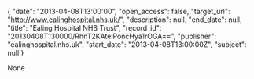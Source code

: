 {
  "date": "2013-04-08T13:00:00", 
  "open_access": false, 
  "target_url": "http://www.ealinghospital.nhs.uk/", 
  "description": null, 
  "end_date": null, 
  "title": "Ealing Hospital NHS Trust", 
  "record_id": "20130408T130000/RhnT2KAtelPoncHya1rOGA==", 
  "publisher": "ealinghospital.nhs.uk", 
  "start_date": "2013-04-08T13:00:00Z", 
  "subject": null
}

None